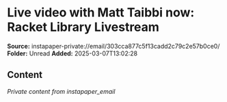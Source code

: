 # Live video with Matt Taibbi now: Racket Library Livestream

**Source:** instapaper-private://email/303cca877c5f13cadd2c79c2e57b0ce0/
**Folder:** Unread
**Added:** 2025-03-07T13:02:28




## Content
*Private content from instapaper_email*
